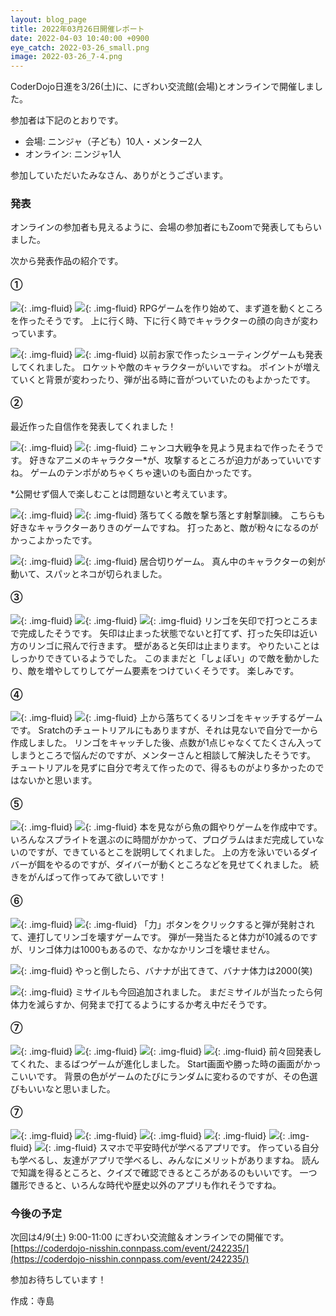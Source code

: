 ```yaml
---
layout: blog_page
title: 2022年03月26日開催レポート
date: 2022-04-03 10:40:00 +0900
eye_catch: 2022-03-26_small.png
image: 2022-03-26_7-4.png
---
```


CoderDojo日進を3/26(土)に、にぎわい交流館(会場)とオンラインで開催しました。

参加者は下記のとおりです。
* 会場: ニンジャ（子ども）10人・メンター2人
* オンライン: ニンジャ1人

参加していただいたみなさん、ありがとうございます。

### 発表
オンラインの参加者も見えるように、会場の参加者にもZoomで発表してもらいました。

次から発表作品の紹介です。

#### &#9312;

![](/assets/img/2022-03-26_1-1.png){: .img-fluid}
![](/assets/img/2022-03-26_1-2.png){: .img-fluid}
RPGゲームを作り始めて、まず道を動くところを作ったそうです。
上に行く時、下に行く時でキャラクターの顔の向きが変わっています。

![](/assets/img/2022-03-26_1-3.png){: .img-fluid}
![](/assets/img/2022-03-26_1-4.png){: .img-fluid}
以前お家で作ったシューティングゲームも発表してくれました。
ロケットや敵のキャラクターがいいですね。
ポイントが増えていくと背景が変わったり、弾が出る時に音がついていたのもよかったです。

#### &#9313;
最近作った自信作を発表してくれました！

![](/assets/img/2022-03-26_2-1.png){: .img-fluid}
![](/assets/img/2022-03-26_2-2.png){: .img-fluid}
ニャンコ大戦争を見よう見まねで作ったそうです。
好きなアニメのキャラクター*が、攻撃するところが迫力があっていいですね。
ゲームのテンポがめちゃくちゃ速いのも面白かったです。

*公開せず個人で楽しむことは問題ないと考えています。

![](/assets/img/2022-03-26_2-3.png){: .img-fluid}
![](/assets/img/2022-03-26_2-4.png){: .img-fluid}
落ちてくる敵を撃ち落とす射撃訓練。
こちらも好きなキャラクターありきのゲームですね。
打ったあと、敵が粉々になるのがかっこよかったです。

![](/assets/img/2022-03-26_2-5.png){: .img-fluid}
![](/assets/img/2022-03-26_2-6.png){: .img-fluid}
居合切りゲーム。
真ん中のキャラクターの剣が動いて、スパッとネコが切られました。

#### &#9314;

![](/assets/img/2022-03-26_3-1.png){: .img-fluid}
![](/assets/img/2022-03-26_3-2.png){: .img-fluid}
![](/assets/img/2022-03-26_3-3.png){: .img-fluid}
リンゴを矢印で打つところまで完成したそうです。
矢印は止まった状態でないと打てず、打った矢印は近い方のリンゴに飛んで行きます。
壁があると矢印は止まります。
やりたいことはしっかりできているようでした。
このままだと「しょぼい」ので敵を動かしたり、敵を増やしてりしてゲーム要素をつけていくそうです。
楽しみです。

#### &#9315;

![](/assets/img/2022-03-26_4-1.png){: .img-fluid}
![](/assets/img/2022-03-26_4-2.png){: .img-fluid}
上から落ちてくるリンゴをキャッチするゲームです。
Sratchのチュートリアルにもありますが、それは見ないで自分で一から作成しました。
リンゴをキャッチした後、点数が1点じゃなくてたくさん入ってしまうところで悩んだのですが、メンターさんと相談して解決したそうです。
チュートリアルを見ずに自分で考えて作ったので、得るものがより多かったのではないかと思います。

#### &#9316;

![](/assets/img/2022-03-26_5-1.png){: .img-fluid}
![](/assets/img/2022-03-26_5-2.png){: .img-fluid}
本を見ながら魚の餌やりゲームを作成中です。
いろんなスプライトを選ぶのに時間がかかって、プログラムはまだ完成していないのですが、できているとこを説明してくれました。
上の方を泳いでいるダイバーが餌をやるのですが、ダイバーが動くところなどを見せてくれました。
続きをがんばって作ってみて欲しいです！

#### &#9317;

![](/assets/img/2022-03-26_6-1.png){: .img-fluid}
![](/assets/img/2022-03-26_6-2.png){: .img-fluid}
「力」ボタンをクリックすると弾が発射されて、連打してリンゴを壊すゲームです。
弾が一発当たると体力が10減るのですが、リンゴ体力は1000もあるので、なかなかリンゴを壊せません。

![](/assets/img/2022-03-26_6-3.png){: .img-fluid}
やっと倒したら、バナナが出てきて、バナナ体力は2000(笑)

![](/assets/img/2022-03-26_6-4.png){: .img-fluid}
ミサイルも今回追加されました。
まだミサイルが当たったら何体力を減らすか、何発まで打てるようにするか考え中だそうです。


#### &#9318;

![](/assets/img/2022-03-26_7-1.png){: .img-fluid}
![](/assets/img/2022-03-26_7-2.png){: .img-fluid}
![](/assets/img/2022-03-26_7-3.png){: .img-fluid}
![](/assets/img/2022-03-26_7-4.png){: .img-fluid}
前々回発表してくれた、まるばつゲームが進化しました。
Start画面や勝った時の画面がかっこいいです。
背景の色がゲームのたびにランダムに変わるのですが、その色選びもいいなと思いました。

#### &#9318;

![](/assets/img/2022-03-26_8-1.png){: .img-fluid}
![](/assets/img/2022-03-26_8-2.png){: .img-fluid}
![](/assets/img/2022-03-26_8-3.png){: .img-fluid}
![](/assets/img/2022-03-26_8-4.png){: .img-fluid}
![](/assets/img/2022-03-26_8-5.png){: .img-fluid}
![](/assets/img/2022-03-26_8-6.png){: .img-fluid}
スマホで平安時代が学べるアプリです。
作っている自分も学べるし、友達がアプリで学べるし、みんなにメリットがありますね。
読んで知識を得るところと、クイズで確認できるところがあるのもいいです。
一つ雛形できると、いろんな時代や歴史以外のアプリも作れそうですね。

### 今後の予定
次回は4/9(土) 9:00-11:00 にぎわい交流館＆オンラインでの開催です。<br/>
[https://coderdojo-nisshin.connpass.com/event/242235/](https://coderdojo-nisshin.connpass.com/event/242235/)

参加お待ちしています！

作成：寺島

